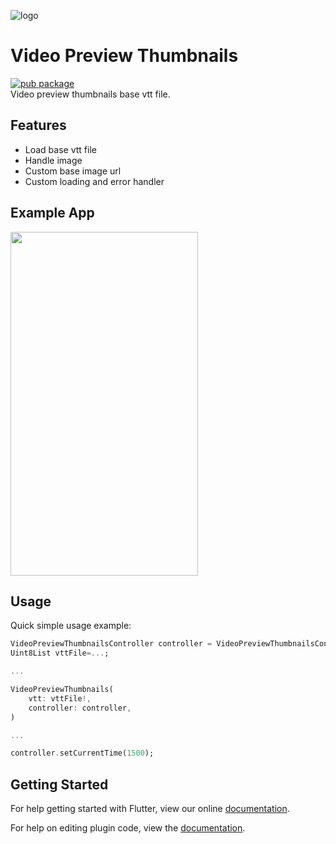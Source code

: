![logo](https://github.com/user-attachments/assets/e47b425d-0315-4a5b-a11c-cbb86940c375)

# Video Preview Thumbnails
[![pub package](https://img.shields.io/pub/v/video_preview_thumbnails.svg)](https://pub.dev/packages/video_preview_thumbnails)</br>
Video preview thumbnails base vtt file.

## Features
* Load base vtt file
* Handle image
* Custom base image url
* Custom loading and error handler

## Example App
<img src="https://raw.githubusercontent.com/mbfakourii/video_preview_thumbnails/master/example/screenshots/example.gif" width="300" height="550" />

## Usage
Quick simple usage example:

```dart
VideoPreviewThumbnailsController controller = VideoPreviewThumbnailsController();
Uint8List vttFile=...;

...

VideoPreviewThumbnails(
    vtt: vttFile!,
    controller: controller,
)

...

controller.setCurrentTime(1500);
```

## Getting Started

For help getting started with Flutter, view our online
[documentation](https://flutter.io/).

For help on editing plugin code, view
the [documentation](https://flutter.io/platform-plugins/#edit-code).
